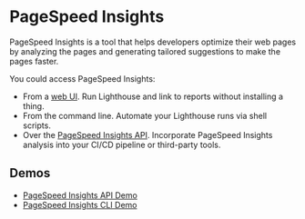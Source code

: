 # PageSpeed Insights

PageSpeed Insights is a tool that helps developers optimize their web pages by analyzing the pages and generating tailored suggestions to make the pages faster.

You could access PageSpeed Insights:

- From a [web UI](https://pagespeed.web.dev/). Run Lighthouse and link to reports without installing a thing.
- From the command line. Automate your Lighthouse runs via shell scripts.
- Over the [PageSpeed Insights API](https://developers.google.com/speed/docs/insights/v5/get-started). Incorporate PageSpeed Insights analysis into your CI/CD pipeline or third-party tools.

## Demos

- [PageSpeed Insights API Demo](./demos/api/README.md)
- [PageSpeed Insights CLI Demo](./demos/cli/README.md)
